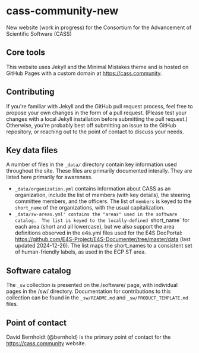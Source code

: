 # cass-community-new

New website (work in progress) for the Consortium for the Advancement of Scientific Software (CASS)

## Core tools

This website uses Jekyll and the Minimal Mistakes theme and is hosted on GitHub Pages with a custom domain at <https://cass.community>.

## Contributing

If you're familiar with Jekyll and the GitHub pull request process, feel free to propose your own changes in the form of a pull request. (Please test your changes with a local Jekyll installation before submitting the pull request.) Otherwise, you're probably best off submitting an issue to the GitHub repository, or reaching out to the point of contact to discuss your needs.

## Key data files

A number of files in the `_data/` directory contain key information used throughout the site.  These files are primarily documented interally.  They are listed here primarily for awareness.

* `_data/organization.yml` contains information about CASS as an organization, include the list of members (with key details), the steering committee members, and the officers.  The list of `members` is keyed to the `short_name` of the organizations, with the usual capitalization.
* `_data/sw-areas.yml' contains the "areas" used in the software catalog.  The list is keyed to the locally-defined `short_name` for each area (short and all lowercase), but we also support the area definitions observed in the e4s.yml files used for the E4S DocPortal: <https://github.com/E4S-Project/E4S-Documenter/tree/master/data> (last updated 2024-12-26).  The list maps the short_names to a consistent set of human-friendly labels, as used in the ECP ST area.

## Software catalog

The `_sw` collection is presented on the /software/ page, with individual pages in the /sw/ directory.  Documentation for contributions to this collection can be found in the `_sw/README.md` and `_sw/PRODUCT_TEMPLATE.md` files.

## Point of contact
David Bernholdt (@bernhold) is the primary point of contact for the <https://cass.community> website.